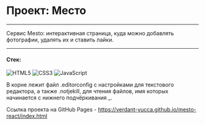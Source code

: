 # Проект: Место
-----

Cервис Mesto: интерактивная страница, куда можно добавлять фотографии, удалять их и ставить лайки.

---
#### Стек:
![HTML5](https://img.shields.io/badge/-HTML5-141130?style=for-the-badge&logo=HTML5&logoColor=FF0000)
![CSS3](https://img.shields.io/badge/-CSS3-141130?style=for-the-badge&logo=CSS3&logoColor=009900)
![JavaScript](https://img.shields.io/badge/-React-141130?style=for-the-badge&logo=React&logoColor=blue)

В корне лежит файл .editorconfig с настройками для текстового редактора, а также .notjekill, для чтения файлов, имя которых начинается с нижнего подчёркивания _.

Ссылка проекта на GitHub Pages - https://verdant-yucca.github.io/mesto-react/index.html
